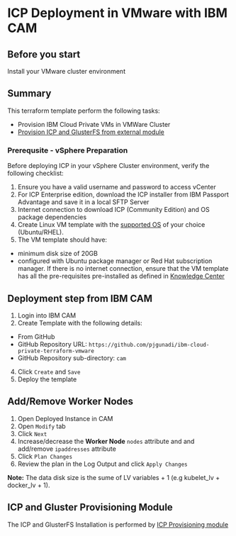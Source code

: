 # ICP Deployment in VMware with IBM CAM

## Before you start
Install your VMware cluster environment

## Summary
This terraform template perform the following tasks:
- Provision IBM Cloud Private VMs in VMWare Cluster
- [Provision ICP and GlusterFS from external module](https://github.com/pjgunadi/terraform-module-icp-deploy)

### Prerequsite - vSphere Preparation
Before deploying ICP in your vSphere Cluster environment, verify the following checklist:
1. Ensure you have a valid username and password to access vCenter
2. For ICP Enterprise edition, download the ICP installer from IBM Passport Advantage and save it in a local SFTP Server
3. Internet connection to download ICP (Community Edition) and OS package dependencies
4. Create Linux VM template with the [supported OS](https://www.ibm.com/support/knowledgecenter/en/SSBS6K_2.1.0/supported_system_config/supported_os.html) of your choice (Ubuntu/RHEL).  
5. The VM template should have:
- minimum disk size of 20GB
- configured with Ubuntu package manager or Red Hat subscription manager. If there is no internet connection, ensure that the VM template has all the pre-requisites pre-installed as defined in [Knowledge Center](https://www.ibm.com/support/knowledgecenter/en/SSBS6K_2.1.0)

## Deployment step from IBM CAM
1. Login into IBM CAM
2. Create Template with the following details:
  - From GitHub
  - GitHub Repository URL: `https://github.com/pjgunadi/ibm-cloud-private-terraform-vmware`
  - GitHub Repository sub-directory: `cam`
4. Click `Create` and `Save`
5. Deploy the template

## Add/Remove Worker Nodes
1. Open Deployed Instance in CAM
2. Open `Modify` tab
3. Click `Next`
4. Increase/decrease the **Worker Node** `nodes` attribute and and add/remove `ipaddresses` attribute
5. Click `Plan Changes`
6. Review the plan in the Log Output and click `Apply Changes`

**Note:** The data disk size is the sume of LV variables + 1 (e.g kubelet_lv + docker_lv + 1).  

## ICP and Gluster Provisioning Module
The ICP and GlusterFS Installation is performed by [ICP Provisioning module](https://github.com/pjgunadi/terraform-module-icp-deploy) 
